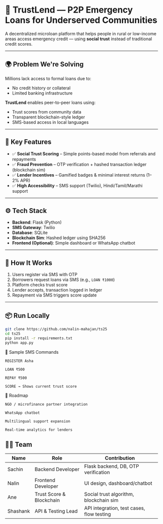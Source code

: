 # 💸 TrustLend — P2P Emergency Loans for Underserved Communities

A decentralized microloan platform that helps people in rural or low-income areas access emergency credit — using **social trust** instead of traditional credit scores.

---

## 🌍 Problem We're Solving

Millions lack access to formal loans due to:
- No credit history or collateral
- Limited banking infrastructure

**TrustLend** enables peer-to-peer loans using:
- Trust scores from community data
- Transparent blockchain-style ledger
- SMS-based access in local languages

---

## 🔑 Key Features

- ✅ **Social Trust Scoring** – Simple points-based model from referrals and repayments
- ✅ **Fraud Prevention** – OTP verification + hashed transaction ledger (blockchain sim)
- ✅ **Lender Incentives** – Gamified badges & minimal interest returns (1–2% APR)
- ✅ **High Accessibility** – SMS support (Twilio), Hindi/Tamil/Marathi support

---

## ⚙️ Tech Stack

- **Backend**: Flask (Python)
- **SMS Gateway**: Twilio
- **Database**: SQLite
- **Blockchain Sim**: Hashed ledger using SHA256
- **Frontend (Optional)**: Simple dashboard or WhatsApp chatbot

---

## 🧪 How It Works

1. Users register via SMS with OTP
2. Borrowers request loans via SMS (e.g., `LOAN ₹1000`)
3. Platform checks trust score
4. Lender accepts, transaction logged in ledger
5. Repayment via SMS triggers score update

---

## 📦 Run Locally

```bash
git clone https://github.com/nalin-mahajan/ts25
cd ts25
pip install -r requirements.txt
python app.py
``` 
📲 Sample SMS Commands

    REGISTER Asha

    LOAN ₹500

    REPAY ₹500

    SCORE → Shows current trust score

🔮 Roadmap

    NGO / microfinance partner integration

    WhatsApp chatbot

    Multilingual support expansion

    Real-time analytics for lenders

## 👨‍💻 Team

| Name     | Role                    | Contribution                              |
|----------|-------------------------|-------------------------------------------|
| Sachin   | Backend Developer       | Flask backend, DB, OTP verification       |
| Nalin    | Frontend Developer      | UI design, dashboard/chatbot              |
| Ane      | Trust Score & Blockchain| Social trust algorithm, blockchain sim    |
| Shashank | API & Testing Lead      | API integration, test cases, flow testing |
